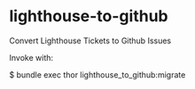 lighthouse-to-github
====================

Convert Lighthouse Tickets to Github Issues

Invoke with:

$ bundle exec thor lighthouse_to_github:migrate
